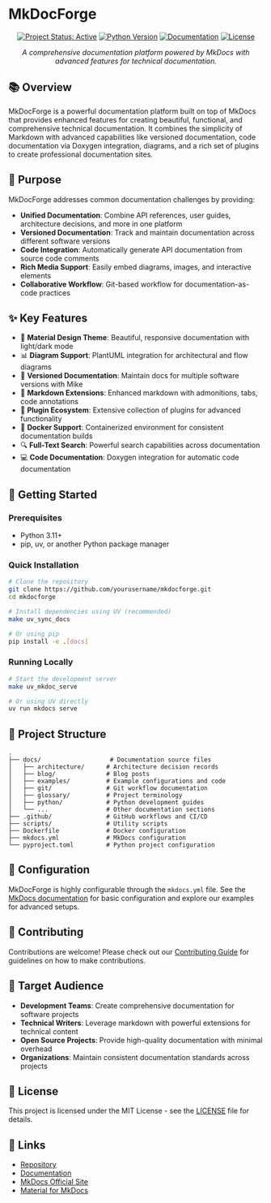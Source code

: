 # MkDocForge

<p align="center">
<a href="https://img.shields.io"><img src="https://img.shields.io/badge/Project%20Status-Active-green.svg" alt="Project Status: Active"></a>
<a href="https://www.python.org/downloads/"><img src="https://img.shields.io/badge/Python-3.11+-blue.svg" alt="Python Version"></a>
<a href="https://www.mkdocs.org"><img src="https://img.shields.io/badge/docs-mkdocs-blue.svg" alt="Documentation"></a>
<a href="LICENSE"><img src="https://img.shields.io/badge/License-MIT-yellow.svg" alt="License"></a>
</p>

<p align="center"><em>A comprehensive documentation platform powered by MkDocs with advanced features for technical documentation.</em></p>

## 📚 Overview

MkDocForge is a powerful documentation platform built on top of MkDocs that provides enhanced features for creating beautiful, functional, and comprehensive technical documentation. It combines the simplicity of Markdown with advanced capabilities like versioned documentation, code documentation via Doxygen integration, diagrams, and a rich set of plugins to create professional documentation sites.

## 🎯 Purpose

MkDocForge addresses common documentation challenges by providing:

- **Unified Documentation**: Combine API references, user guides, architecture decisions, and more in one platform
- **Versioned Documentation**: Track and maintain documentation across different software versions
- **Code Integration**: Automatically generate API documentation from source code comments
- **Rich Media Support**: Easily embed diagrams, images, and interactive elements
- **Collaborative Workflow**: Git-based workflow for documentation-as-code practices

## ✨ Key Features

- 🎨 **Material Design Theme**: Beautiful, responsive documentation with light/dark mode
- 📊 **Diagram Support**: PlantUML integration for architectural and flow diagrams
- 🔄 **Versioned Documentation**: Maintain docs for multiple software versions with Mike
- 📝 **Markdown Extensions**: Enhanced markdown with admonitions, tabs, code annotations
- 🧩 **Plugin Ecosystem**: Extensive collection of plugins for advanced functionality
- 🐳 **Docker Support**: Containerized environment for consistent documentation builds
- 🔍 **Full-Text Search**: Powerful search capabilities across documentation
- 💻 **Code Documentation**: Doxygen integration for automatic code documentation

## 🚀 Getting Started

### Prerequisites

- Python 3.11+
- pip, uv, or another Python package manager

### Quick Installation

```bash
# Clone the repository
git clone https://github.com/yourusername/mkdocforge.git
cd mkdocforge

# Install dependencies using UV (recommended)
make uv_sync_docs

# Or using pip
pip install -e .[docs]
```

### Running Locally

```bash
# Start the development server
make uv_mkdoc_serve

# Or using UV directly
uv run mkdocs serve
```

## 📁 Project Structure

```
.
├── docs/                   # Documentation source files
│   ├── architecture/      # Architecture decision records
│   ├── blog/              # Blog posts
│   ├── examples/          # Example configurations and code
│   ├── git/               # Git workflow documentation
│   ├── glossary/          # Project terminology
│   ├── python/            # Python development guides
│   └── ...                # Other documentation sections
├── .github/               # GitHub workflows and CI/CD
├── scripts/               # Utility scripts
├── Dockerfile             # Docker configuration
├── mkdocs.yml             # MkDocs configuration
└── pyproject.toml         # Python project configuration
```

## 🔧 Configuration

MkDocForge is highly configurable through the `mkdocs.yml` file. See the [MkDocs documentation](https://www.mkdocs.org/) for basic configuration and explore our examples for advanced setups.

## 🤝 Contributing

Contributions are welcome! Please check out our [Contributing Guide](docs/contributing.md) for guidelines on how to make contributions.

## 👥 Target Audience

- **Development Teams**: Create comprehensive documentation for software projects
- **Technical Writers**: Leverage markdown with powerful extensions for technical content
- **Open Source Projects**: Provide high-quality documentation with minimal overhead
- **Organizations**: Maintain consistent documentation standards across projects

## 📄 License

This project is licensed under the MIT License - see the [LICENSE](LICENSE) file for details.

## 🔗 Links

- [Repository](https://github.com/Mdevpro78/mkdocforge)
- [Documentation](https://mdevpro78.github.io/mkdocforge/)
- [MkDocs Official Site](https://www.mkdocs.org/)
- [Material for MkDocs](https://squidfunk.github.io/mkdocs-material/)
